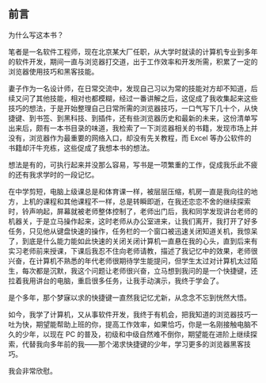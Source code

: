 ## 前言

为什么写这本书？

笔者是一名软件工程师，现在北京某大厂任职，从大学时就读的计算机专业到多年的软件开发，期间一直与浏览器打交道，出于工作效率和开发所需，积累了一定的浏览器使用技巧和黑客技能。

妻子作为一名设计师，在日常交流中，发现自己习以为常的技能对方却不知道，后续又问了其他技能，相对也都模糊，经过一番讲解之后，这促成了我收集起来这些技巧的想法，于是开始整理自己日常所需的浏览器技巧，一口气写下几十个，从快捷键、到书签、到黑科技、到插件，还有些浏览器历史和最新的未来，这份清单写出来后，颇有一本书目录的味道，我检索了一下浏览器相关的书籍，发现市场上并没有，浏览器作为最重要的网络入口，却没有先关教程，而 Excel 等办公软件的书籍却汗牛充栋，这些促成了我想本书的想法。

想法是有的，可执行起来并没那么容易，写书是一项繁重的工作，促成我乐此不疲的还有我求学时的一段记忆。

在中学剪短，电脑上级课总是和体育课一样，被层层压缩，机房一直是我向往的地方，上机的课程和其他课程不一样，总是转瞬即逝，在我还恋恋不舍的继续探索时，铃声响起，屏幕就被老师整体控制了，老师出门后，我和同学发现讲台老师的机器关，于是立马操作起来，这时老师从办公室进来，让我们离开，我打开了好多任务，只见他从键盘快速的操作，任务栏的一个窗口被迅速关闭知道关机，我惊呆了，到底是什么能力能如此快速的关闭关闭计算机一直悬在我的心头，直到后来有实习老师前来授课，下课后我忍不住向老师请教，描述了我记忆中的效果，老师很兴奋，在计算机不熟悉的年代老师很期待学生能提问，但学生太过对计算机太过陌生，每次都是沉默，我这个问题让老师很兴奋，立马想到我问的是一个快捷键，还拉着我用讲台的电脑，重启很多任务，让我手动演示，我终于学会了。

是个多年，那个梦寐以求的快捷键一直然我记忆尤新，从念念不忘到恍然大悟。

如今，我学了计算机，又从事软件开发，我终于有机会，把我知道的浏览器技巧一吐为快，期望能帮助上班的你，提高工作效率，如果恰巧，你是一名刚接触电脑不久的少年，以现在 PC 的普及，初级和中级自然难不倒你，期望能在进阶上继续探索，代替我向多年前的我——那个渴求快捷键的少年，学习更多的浏览器黑客技巧。

我会非常欣慰。

